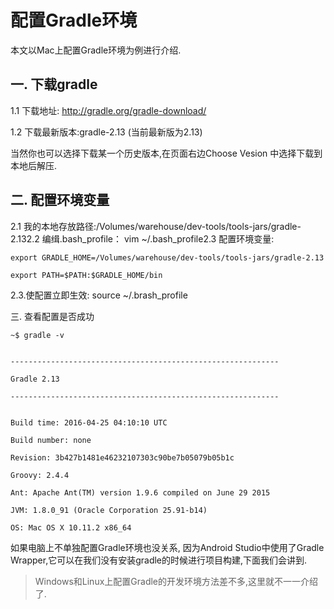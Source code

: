 # 配置Gradle环境

本文以Mac上配置Gradle环境为例进行介绍.
## 一. 下载gradle
1.1 下载地址: http://gradle.org/gradle-download/

1.2 下载最新版本:gradle-2.13 (当前最新版为2.13)

当然你也可以选择下载某一个历史版本,在页面右边Choose Vesion 中选择下载到本地后解压.

## 二. 配置环境变量

2.1 我的本地存放路径:/Volumes/warehouse/dev-tools/tools-jars/gradle-2.132.2 编缉.bash_profile： vim ~/.bash_profile2.3 配置环境变量:

```
export GRADLE_HOME=/Volumes/warehouse/dev-tools/tools-jars/gradle-2.13

export PATH=$PATH:$GRADLE_HOME/bin

```

2.3.使配置立即生效: source ~/.brash_profile

三. 查看配置是否成功

```
~$ gradle -v


------------------------------------------------------------

Gradle 2.13

------------------------------------------------------------


Build time: 2016-04-25 04:10:10 UTC

Build number: none

Revision: 3b427b1481e46232107303c90be7b05079b05b1c

Groovy: 2.4.4

Ant: Apache Ant(TM) version 1.9.6 compiled on June 29 2015

JVM: 1.8.0_91 (Oracle Corporation 25.91-b14)

OS: Mac OS X 10.11.2 x86_64

```

如果电脑上不单独配置Gradle环境也没关系, 因为Android Studio中使用了Gradle Wrapper,它可以在我们没有安装gradle的时候进行项目构建,下面我们会讲到.
> Windows和Linux上配置Gradle的开发环境方法差不多,这里就不一一介绍了.
